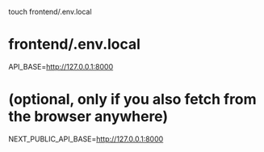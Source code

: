 touch frontend/.env.local

# frontend/.env.local
API_BASE=http://127.0.0.1:8000
# (optional, only if you also fetch from the browser anywhere)
NEXT_PUBLIC_API_BASE=http://127.0.0.1:8000






